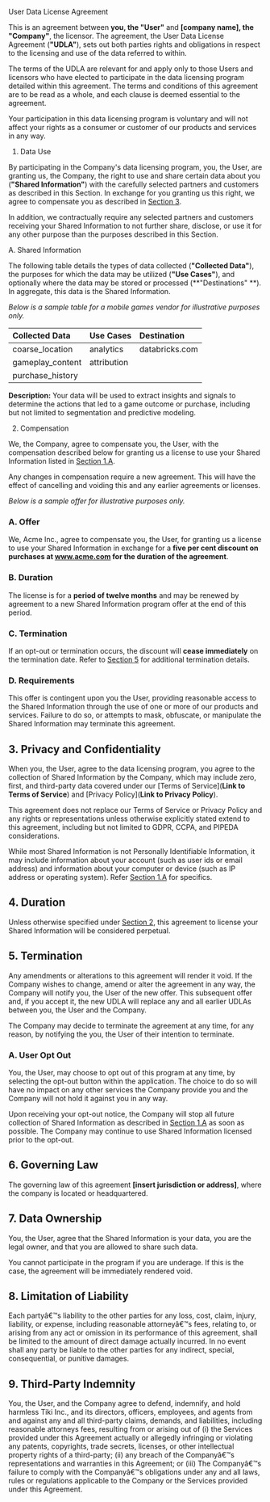 User Data License Agreement

This is an agreement between **you, the "User"** and **[company name], the "Company"**, the licensor. The agreement, the User Data License Agreement (**"UDLA"**), sets out both parties rights and obligations in respect to the licensing and use of the data referred to within.

The terms of the UDLA are relevant for and apply only to those Users and licensors who have elected to participate in the data licensing program detailed within this agreement. The terms and conditions of this agreement are to be read as a whole, and each clause is deemed essential to the agreement.

Your participation in this data licensing program is voluntary and will not affect your rights as a consumer or customer of our products and services in any way.

1. Data Use

By participating in the Company's data licensing program, you, the User, are granting us, the Company, the right to use and share certain data about you (**"Shared Information"**) with the carefully selected partners and customers as described in this Section. In exchange for you granting us this right, we agree to compensate you as described in [Section 3](doc:udla-template#2-compensation).

In addition, we contractually require any selected partners and customers receiving your Shared Information to not further share, disclose, or use it for any other purpose than the purposes described in this Section.

A. Shared Information

The following table details the types of data collected (**"Collected Data"**), the purposes for which the data may be utilized (**"Use Cases"**), and optionally where the data may be stored or processed (**"Destinations" **). In aggregate, this data is the Shared Information.

_Below is a sample table for a mobile games vendor for illustrative purposes only._

| Collected Data   | Use Cases   | Destination    |
| :--------------- | :---------- | :------------- |
| coarse_location  | analytics   | databricks.com |
| gameplay_content | attribution |                |
| purchase_history |             |                |

**Description:**  Your data will be used to extract insights and signals to determine the actions that led to a game outcome or purchase, including but not limited to segmentation and predictive modeling.

2. Compensation

We, the Company, agree to compensate you, the User, with the compensation described below for granting us a license to use your Shared Information listed in [Section 1.A](doc:udla-template#a-shared-information).

Any changes in compensation require a new agreement. This will have the effect of cancelling and voiding this and any earlier agreements or licenses.

_Below is a sample offer for illustrative purposes only._

### A. Offer

We, Acme Inc., agree to compensate you, the User, for granting us a license to use your Shared Information in exchange for a **five per cent discount on purchases at www.acme.com for the duration of the agreement**.

### B. Duration

The license is for a **period of twelve months** and may be renewed by agreement to a new Shared Information program offer at the end of this period.

### C. Termination

 If an opt-out or termination occurs, the discount will **cease immediately** on the termination date. Refer to [Section 5](doc:udla-template#5-termination) for additional termination details.

### D. Requirements

This offer is contingent upon you the User, providing reasonable access to the Shared Information through the use of one or more of our products and services. Failure to do so, or attempts to mask, obfuscate, or manipulate the Shared Information may terminate this agreement.

## 3. Privacy and Confidentiality

When you, the User, agree to the data licensing program, you agree to the collection of Shared Information by the Company, which may include zero, first, and third-party data covered under our [Terms of Service]\(**Link to Terms of Service**) and [Privacy Policy]\(**Link to Privacy Policy**).

This agreement does not replace our Terms of Service or Privacy Policy and any rights or representations unless otherwise explicitly stated extend to this agreement, including but not limited to GDPR, CCPA, and PIPEDA considerations.

While most Shared Information is not Personally Identifiable Information, it may include information about your account (such as user ids or email address) and information about your computer or device (such as IP address or operating system). Refer [Section 1.A](doc:udla-template#a-shared-information) for specifics.

## 4. Duration

Unless otherwise specified under [Section 2](doc:udla-template#2-compensation), this agreement to license your Shared Information will be considered perpetual.

## 5. Termination

Any amendments or alterations to this agreement will render it void. If the Company wishes to change, amend or alter the agreement in any way, the Company will notify you, the User of the new offer. This subsequent offer and, if you accept it, the new UDLA will replace any and all earlier UDLAs between you, the User and the Company.

The Company may decide to terminate the agreement at any time, for any reason, by notifying the you, the User of their intention to terminate.

### A. User Opt Out

You, the User, may choose to opt out of this program at any time, by selecting the opt-out button within the application. The choice to do so will have no impact on any other services the Company provide you and the Company will not hold it against you in any way.

Upon receiving your opt-out notice, the Company will stop all future collection of Shared Information as described in [Section 1.A](doc:udla-template#a-shared-information) as soon as possible. The Company may continue to use Shared Information licensed prior to the opt-out.

## 6. Governing Law

The governing law of this agreement **[insert jurisdiction or address]**,  where the company is located or headquartered.

## 7. Data Ownership

You, the User, agree that the Shared Information is your data, you are the legal owner, and that you are allowed to share such data.

You cannot participate in the program if you are underage. If this is the case, the agreement will be immediately rendered void.

## 8. Limitation of Liability

Each partyâ€™s liability to the other parties for any loss, cost, claim, injury, liability, or expense, including reasonable attorneyâ€™s fees, relating to, or arising from any act or omission in its performance of this agreement, shall be limited to the amount of direct damage actually incurred. In no event shall any party be liable to the other parties for any indirect, special, consequential, or punitive damages.

## 9. Third-Party Indemnity

You, the User, and the Company agree to defend, indemnify, and hold harmless Tiki Inc., and its directors, officers, employees, and agents from and against any and all third-party claims, demands, and liabilities, including reasonable attorneys fees, resulting from or arising out of (i) the Services provided under this Agreement actually or allegedly infringing or violating any patents, copyrights, trade secrets, licenses, or other intellectual property rights of a third-party; (ii) any breach of the Companyâ€™s representations and warranties in this Agreement; or (iii) The Companyâ€™s failure to comply with the Companyâ€™s obligations under any and all laws, rules or regulations applicable to the Company or the Services provided under this Agreement.
